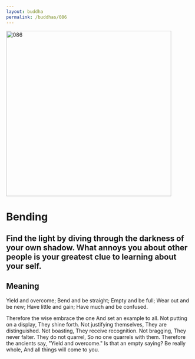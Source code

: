 ```yaml
---
layout: buddha
permalink: /buddhas/086
---
```


<div class="uk-text-center">
<img src="{{"/assets/img/buddhas/buddha-086.jpg" | relative_url}}" alt="086"  width="448" height="448"></div>

# Bending

## Find the light by diving through the darkness of your own shadow. What annoys you about other people is your greatest clue to learning about your self.

## Meaning

Yield and overcome;
Bend and be straight;
Empty and be full;
Wear out and be new;
Have little and gain;
Have much and be confused.

Therefore the wise embrace the one
And set an example to all.
Not putting on a display,
They shine forth.
Not justifying themselves,
They are distinguished.
Not boasting,
They receive recognition.
Not bragging,
They never falter.
They do not quarrel,
So no one quarrels with them.
Therefore the ancients say, "Yield and overcome."
Is that an empty saying?
Be really whole,
And all things will come to you.
